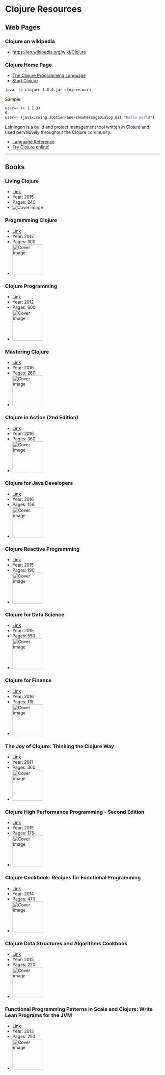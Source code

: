 # Clojure Resources

## Web Pages

### Clojure on wikipedia
* https://en.wikipedia.org/wiki/Clojure

### Clojure Home Page
* [The Clojure Programming Language](http://clojure.org/)
* [Start Clojure](http://clojure.org/guides/getting_started)

```sh
java -cp clojure-1.8.0.jar clojure.main
```

Sample:
```sh
user=> (+ 1 2 3)
6
user=> (javax.swing.JOptionPane/showMessageDialog nil "Hello World")
```

Leiningen is a build and project management tool written in Clojure and used pervasively throughout the Clojure community.

* [Language Reference](http://clojure.org/reference/reader)
* [Try Clojure online!](http://www.tryclj.com/)

----------

## Books

### Living Clojure
- [Link](http://www.learnr.pro/view/book/63173-living-clojure#1533179824:28681.870219806904)
- Year: 2015
- Pages: 240
- ![Cover image]()

### Programming Clojure
* [Link](http://www.learnr.pro/view/book/22365-programming-clojure#1533179824:87134.83894916733)
* Year: 2012
* Pages: 300
* <img width="100" height="100" alt="Cover image" src="">

### Clojure Programming
* [Link](http://www.learnr.pro/view/book/22333-clojure-programming#1533179824:49313.945994402486)
* Year: 2012
* Pages: 600
* <img width="100" height="100" alt="Cover image" src="">


### Mastering Clojure
* [Link](http://www.learnr.pro/view/book/66914-mastering-clojure#1533179824:66934.61449645739)
* Year: 2016
* Pages: 260
* <img width="100" height="100" alt="Cover image" src="">

### Clojure in Action (2nd Edition)
* [Link](http://www.learnr.pro/view/book/65912-clojure-in-action#1533179824:98749.3920209799)
* Year: 2016
* Pages: 360
* <img width="100" height="100" alt="Cover image" src="">

### Clojure for Java Developers
* [Link](http://www.learnr.pro/view/book/66990-clojure-for-java-developers#1533179824:46025.83723758999)
* Year: 2016
* Pages: 156
* <img width="100" height="100" alt="Cover image" src="">

### Clojure Reactive Programming
* [Link](http://www.learnr.pro/view/book/60669-clojure-reactive-programming#1533179824:16734.793240218758)
* Year: 2015
* Pages: 190
* <img width="100" height="100" alt="Cover image" src="">

### Clojure for Data Science
* [Link](http://www.learnr.pro/view/book/64962-clojure-for-data-science#1533179824:79737.26148485525)
* Year: 2015
* Pages: 550
* <img width="100" height="100" alt="Cover image" src="">

### Clojure for Finance
* [Link](http://www.learnr.pro/view/book/66406-clojure-for-finance#1533179824:2593.8927131206933)
* Year: 2016
* Pages: 115
* <img width="100" height="100" alt="Cover image" src="">

### The Joy of Clojure: Thinking the Clojure Way
* [Link](http://www.learnr.pro/view/book/17979-the-joy-of-clojure-thinking-the-clojure-way#1533179824:83748.44241134443)
* Year: 2011
* Pages: 360
* <img width="100" height="100" alt="Cover image" src="">

### Clojure High Performance Programming - Second Edition
* [Link](http://www.learnr.pro/view/book/66842-clojure-high-performance-programming-second-edition#1533179824:31425.535182238364)
* Year: 2015
* Pages: 175
* <img width="100" height="100" alt="Cover image" src="">

### Clojure Cookbook: Recipes for Functional Programming
* [Link](http://www.learnr.pro/view/book/48973-clojure-cookbook-recipes-for-functional-programming#1533179824:29757.615830662544)
* Year: 2014
* Pages: 470
* <img width="100" height="100" alt="Cover image" src="">

### Clojure Data Structures and Algorithms Cookbook
* [Link](http://www.learnr.pro/view/book/64909-clojure-data-structures-and-algorithms-cookbook#1533179824:58710.953869601566)
* Year: 2015
* Pages: 220
* <img width="100" height="100" alt="Cover image" src="">

### Functional Programming Patterns in Scala and Clojure: Write Lean Programs for the JVM
* [Link](http://www.learnr.pro/view/book/44267-functional-programming-patterns-in-scala-and-clojure-write-lean-programs-for-the-jvm#1533179824:29291.617070106324)
* Year: 2013
* Pages: 250
* <img width="100" height="100" alt="Cover image" src="">
